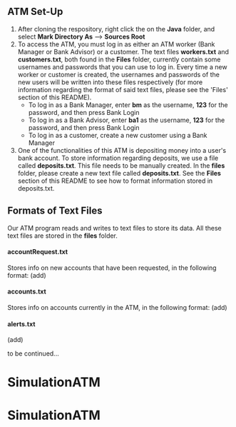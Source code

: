 ## ATM Set-Up
1. After cloning the respository, right click the on the **Java** folder, and select **Mark Directory As** --> **Sources Root**
2. To access the ATM, you must log in as either an ATM worker (Bank Manager or Bank Advisor) or a customer. The text files **workers.txt** and **customers.txt**, both found in the **Files** folder, currently contain some usernames and passwords that you can use to log in. Every time a new worker or customer is created, the usernames and passwords of the new users will be written into these files respectively (for more information regarding the format of said text files, please see the 'Files' section of this README).
   - To log in as a Bank Manager, enter **bm** as the username, **123** for the password, and then press Bank Login
   - To log in as a Bank Advisor, enter **ba1** as the username, **123** for the password, and then press Bank Login 
   - To log in as a customer, create a new customer using a Bank Manager
3. One of the functionalities of this ATM is depositing money into a user's bank account. To store information regarding deposits, we use a file called **deposits.txt**. This file needs to be manually created. In the **files** folder, please create a new text file called **deposits.txt**. See the **Files** section of this README to see how to format information stored in deposits.txt.

## Formats of Text Files
Our ATM program reads and writes to text files to store its data. All these text files are stored in the **files** folder.

#### accountRequest.txt
Stores info on new accounts that have been requested, in the following format:
(add)

#### accounts.txt
Stores info on accounts currently in the ATM, in the following format:
(add)

#### alerts.txt
(add)

to be continued...
# SimulationATM
# SimulationATM
